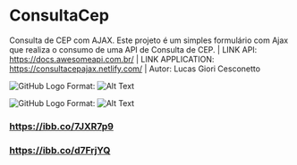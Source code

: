 # ConsultaCep
Consulta de CEP com AJAX.
Este projeto é um simples formulário com Ajax que realiza o consumo de uma API de Consulta de CEP.
| 
LINK API: https://docs.awesomeapi.com.br/
|
LINK APPLICATION: https://consultacepajax.netlify.com/
|
Autor: Lucas Giori Cesconetto


![GitHub Logo](https://i.ibb.co/cc1Cz8m/Busca-Cep-Final.png)
Format: ![Alt Text](url)

![GitHub Logo](https://i.ibb.co/1b1L7W9/Busca-Cep-Inicio.png)
Format: ![Alt Text](url)


### https://ibb.co/7JXR7p9
### https://ibb.co/d7FrjYQ
